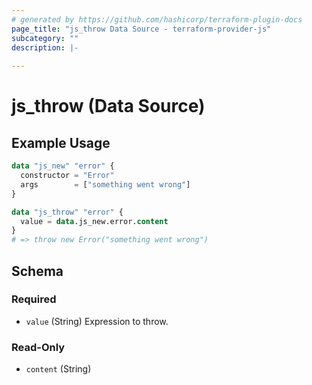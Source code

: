 ```yaml
---
# generated by https://github.com/hashicorp/terraform-plugin-docs
page_title: "js_throw Data Source - terraform-provider-js"
subcategory: ""
description: |-
  
---
```


# js_throw (Data Source)



## Example Usage

```terraform
data "js_new" "error" {
  constructor = "Error"
  args        = ["something went wrong"]
}

data "js_throw" "error" {
  value = data.js_new.error.content
}
# => throw new Error("something went wrong")
```

<!-- schema generated by tfplugindocs -->
## Schema

### Required

- `value` (String) Expression to throw.

### Read-Only

- `content` (String)
